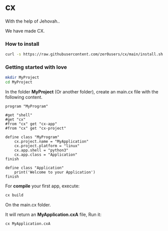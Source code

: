 # cx
With the help of Jehovah..

We have made CX.

### How to install

```bash
curl -s https://raw.githubusercontent.com/zer0users/cx/main/install.sh | bash
```

### Getting started with love

```bash
mkdir MyProject
cd MyProject
```

In the folder **MyProject** (Or another folder), create an main.cx file with the following content.

```cx
program "MyProgram"

#get "shell"
#get "cx"
#from "cx" get "cx-app"
#from "cx" get "cx-project"

define class "MyProgram"
    cx.project.name = "MyApplication"
    cx.project.platform = "linux"
    cx.app.shell = "python3"
    cx.app.class = "Application"
finish

define class "Application"
    print('Welcome to your Application')
finish
```

For **compile** your first app, execute:

```bash
cx build
```

On the main.cx folder.

It will return an **MyApplication.cxA** file, Run it:


```bash
cx MyApplication.cxA
```
